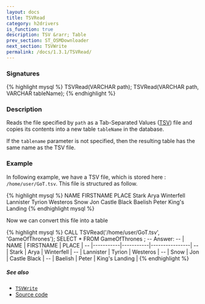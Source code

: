 ```yaml
---
layout: docs
title: TSVRead
category: h2drivers
is_function: true
description: TSV &rarr; Table
prev_section: ST_OSMDownloader
next_section: TSVWrite
permalink: /docs/1.3.1/TSVRead/
---
```


### Signatures

{% highlight mysql %}
TSVRead(VARCHAR path);
TSVRead(VARCHAR path, VARCHAR tableName);
{% endhighlight %}

### Description

Reads the file specified by `path` as a Tab-Separated Values ([TSV][wiki]) file and
copies its contents into a new table `tableName` in the database.

If the `tablename` parameter is not specified, then the resulting table has the same name as the TSV file.

### Example

In following example, we have a TSV file, which is stored here : `/home/user/GoT.tsv`. This file is structured as follow.

{% highlight mysql %}
NAME	FIRSTNAME	PLACE
Stark	Arya	Winterfell
Lannister	Tyrion	Westeros
Snow	Jon	Castle Black
Baelish	Peter	King's Landing
{% endhighlight mysql %}

Now we can convert this file into a table

{% highlight mysql %}
CALL TSVRead('/home/user/GoT.tsv', 'GameOfThrones');
SELECT * FROM GameOfThrones ;
-- Answer:
-- |   NAME    | FIRSTNAME |     PLACE      |
-- |-----------|-----------|----------------|
-- | Stark     | Arya      | Winterfell     |
-- | Lannister | Tyrion    | Westeros       |
-- | Snow      | Jon       | Castle Black   |
-- | Baelish   | Peter     | King's Landing |
{% endhighlight %}

##### See also

* [`TSVWrite`](../TSVWrite)
* <a href="https://github.com/orbisgis/h2gis/blob/master/h2gis-functions/src/main/java/org/h2gis/functions/io/tsv/TSVRead.java" target="_blank">Source code</a>

[wiki]: https://en.wikipedia.org/wiki/Tab-separated_values

